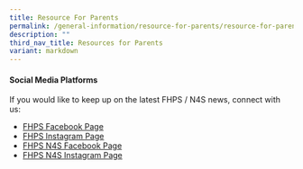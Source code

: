 ```yaml
---
title: Resource For Parents
permalink: /general-information/resource-for-parents/resource-for-parents/
description: ""
third_nav_title: Resources for Parents
variant: markdown
---
```

#### **Social Media Platforms**


If you would like to keep up on the latest FHPS / N4S news, connect with us:  

*   [FHPS Facebook Page](https://www.facebook.com/FuhuaPrimary)
*   [FHPS Instagram Page](https://www.instagram.com/fuhua_pri/?hl=en)
*   [FHPS N4S Facebook Page](https://www.facebook.com/fhpsn4s)
*   [FHPS N4S Instagram Page](https://www.instagram.com/n4s_fhps/)